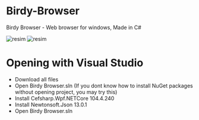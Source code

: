# Birdy-Browser
Birdy Browser - Web browser for windows, Made in C#

![resim](https://user-images.githubusercontent.com/103432992/187218094-15d27f90-05bb-4801-93e8-2583c33e188a.png)
![resim](https://user-images.githubusercontent.com/103432992/187218684-390fb804-761e-4460-a96c-dda9e11a5452.png)

# Opening with Visual Studio
* Download all files
* Open Birdy Browser.sln (If you dont know how to install NuGet packages without opening project, you may try this)
* Install Cefsharp.Wpf.NETCore 104.4.240
* Install Newtonsoft.Json 13.0.1
* Open Birdy Browser.sln
